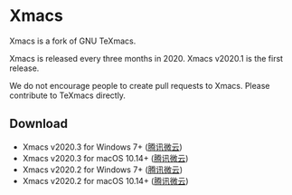 # Xmacs
Xmacs is a fork of GNU TeXmacs.

Xmacs is released every three months in 2020. Xmacs v2020.1 is the first release.

We do not encourage people to create pull requests to Xmacs. Please contribute to TeXmacs directly.

## Download
+ Xmacs v2020.3 for Windows 7+ ([腾讯微云](https://share.weiyun.com/BITsvl8J))
+ Xmacs v2020.3 for macOS 10.14+ ([腾讯微云](https://share.weiyun.com/921w0ZlL))
+ Xmacs v2020.2 for Windows 7+ ([腾讯微云](https://share.weiyun.com/MAX4p7RF))
+ Xmacs v2020.2 for macOS 10.14+ ([腾讯微云](https://share.weiyun.com/921w0ZlL))
